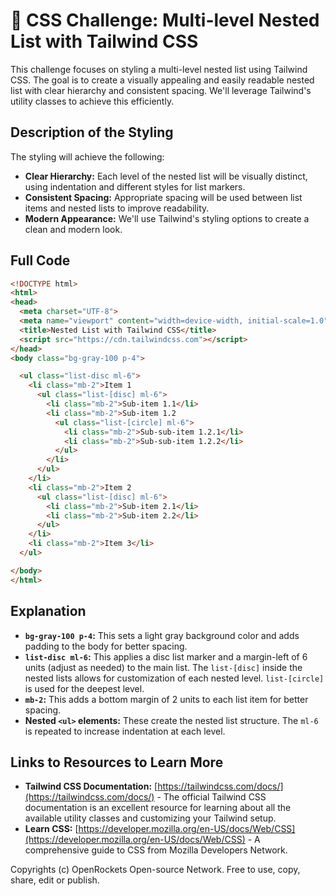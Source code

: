 # 🐞 CSS Challenge:  Multi-level Nested List with Tailwind CSS


This challenge focuses on styling a multi-level nested list using Tailwind CSS. The goal is to create a visually appealing and easily readable nested list with clear hierarchy and consistent spacing.  We'll leverage Tailwind's utility classes to achieve this efficiently.


## Description of the Styling

The styling will achieve the following:

* **Clear Hierarchy:**  Each level of the nested list will be visually distinct, using indentation and different styles for list markers.
* **Consistent Spacing:**  Appropriate spacing will be used between list items and nested lists to improve readability.
* **Modern Appearance:** We'll use Tailwind's styling options to create a clean and modern look.


## Full Code

```html
<!DOCTYPE html>
<html>
<head>
  <meta charset="UTF-8">
  <meta name="viewport" content="width=device-width, initial-scale=1.0">
  <title>Nested List with Tailwind CSS</title>
  <script src="https://cdn.tailwindcss.com"></script>
</head>
<body class="bg-gray-100 p-4">

  <ul class="list-disc ml-6">
    <li class="mb-2">Item 1
      <ul class="list-[disc] ml-6">
        <li class="mb-2">Sub-item 1.1</li>
        <li class="mb-2">Sub-item 1.2
          <ul class="list-[circle] ml-6">
            <li class="mb-2">Sub-sub-item 1.2.1</li>
            <li class="mb-2">Sub-sub-item 1.2.2</li>
          </ul>
        </li>
      </ul>
    </li>
    <li class="mb-2">Item 2
      <ul class="list-[disc] ml-6">
        <li class="mb-2">Sub-item 2.1</li>
        <li class="mb-2">Sub-item 2.2</li>
      </ul>
    </li>
    <li class="mb-2">Item 3</li>
  </ul>

</body>
</html>
```


## Explanation

* **`bg-gray-100 p-4`:** This sets a light gray background color and adds padding to the body for better spacing.
* **`list-disc ml-6`:** This applies a disc list marker and a margin-left of 6 units (adjust as needed) to the main list.  The `list-[disc]` inside the nested lists allows for customization of each nested level.  `list-[circle]` is used for the deepest level.
* **`mb-2`:** This adds a bottom margin of 2 units to each list item for better spacing.
* **Nested `<ul>` elements:** These create the nested list structure.  The `ml-6` is repeated to increase indentation at each level.


## Links to Resources to Learn More

* **Tailwind CSS Documentation:** [https://tailwindcss.com/docs/](https://tailwindcss.com/docs/) -  The official Tailwind CSS documentation is an excellent resource for learning about all the available utility classes and customizing your Tailwind setup.
* **Learn CSS:** [https://developer.mozilla.org/en-US/docs/Web/CSS](https://developer.mozilla.org/en-US/docs/Web/CSS) - A comprehensive guide to CSS from Mozilla Developers Network.


Copyrights (c) OpenRockets Open-source Network. Free to use, copy, share, edit or publish.

